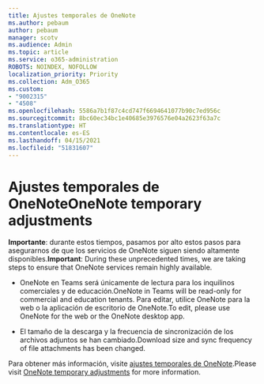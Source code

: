 ```yaml
---
title: Ajustes temporales de OneNote
ms.author: pebaum
author: pebaum
manager: scotv
ms.audience: Admin
ms.topic: article
ms.service: o365-administration
ROBOTS: NOINDEX, NOFOLLOW
localization_priority: Priority
ms.collection: Adm_O365
ms.custom:
- "9002315"
- "4508"
ms.openlocfilehash: 5586a7b1f87c4cd747f6694641077b90c7ed956c
ms.sourcegitcommit: 8bc60ec34bc1e40685e3976576e04a2623f63a7c
ms.translationtype: HT
ms.contentlocale: es-ES
ms.lasthandoff: 04/15/2021
ms.locfileid: "51831607"
---
```

# <a name="onenote-temporary-adjustments"></a><span data-ttu-id="fcc43-102">Ajustes temporales de OneNote</span><span class="sxs-lookup"><span data-stu-id="fcc43-102">OneNote temporary adjustments</span></span>

<span data-ttu-id="fcc43-103">**Importante**: durante estos tiempos, pasamos por alto estos pasos para asegurarnos de que los servicios de OneNote siguen siendo altamente disponibles.</span><span class="sxs-lookup"><span data-stu-id="fcc43-103">**Important**: During these unprecedented times, we are taking steps to ensure that OneNote services remain highly available.</span></span>

- <span data-ttu-id="fcc43-104">OneNote en Teams será únicamente de lectura para los inquilinos comerciales y de educación.</span><span class="sxs-lookup"><span data-stu-id="fcc43-104">OneNote in Teams will be read-only for commercial and education tenants.</span></span> <span data-ttu-id="fcc43-105">Para editar, utilice OneNote para la web o la aplicación de escritorio de OneNote.</span><span class="sxs-lookup"><span data-stu-id="fcc43-105">To edit, please use OneNote for the web or the OneNote desktop app.</span></span>

- <span data-ttu-id="fcc43-106">El tamaño de la descarga y la frecuencia de sincronización de los archivos adjuntos se han cambiado.</span><span class="sxs-lookup"><span data-stu-id="fcc43-106">Download size and sync frequency of file attachments has been changed.</span></span>

<span data-ttu-id="fcc43-107">Para obtener más información, visite [ajustes temporales de OneNote](https://techcommunity.microsoft.com/t5/onenote-service-updates/awareness-of-temporary-adjustments-in-microsoft-onenote/m-p/1248100).</span><span class="sxs-lookup"><span data-stu-id="fcc43-107">Please visit [OneNote temporary adjustments](https://techcommunity.microsoft.com/t5/onenote-service-updates/awareness-of-temporary-adjustments-in-microsoft-onenote/m-p/1248100) for more information.</span></span>
